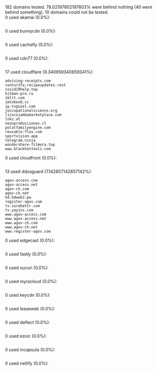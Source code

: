 182 domains tested. 78.02197802197803% were behind nothing (40 were behind something). 10 domains could not be tested.<br>
0 used akamai (0.0%):
```

```

0 used bunnycdn (0.0%):
```

```

0 used cachefly (0.0%):
```

```

0 used cdn77 (0.0%):
```

```

17 used cloudflare (9.340659340659341%):
```
advising-receipts.com
contur2fa.recipeupdates.rest
covid19help.top
hitman-pro.ru
ibllt.com
imtoken8.cc
ip.tvguzel.com
joccupationalscience.org
licocojambamarketplace.com
lnkz.at
nexoproducciones.cl
polatfamilyengine.com
reusable-flex.com
sportvision.app
telegram.ninja
wondershare-filmora.top
www.blackhattoolz.com
```

0 used cloudfront (0.0%):
```

```

13 used ddosguard (7.142857142857142%):
```
agov-access.com
agov-access.net
agov-ch.com
agov-ch.net
hd.hdweb2.pw
register-agov.com
tv.surebettr.com
tv.yayins.com
www.agov-access.com
www.agov-access.net
www.agov-ch.com
www.agov-ch.net
www.register-agov.com
```

0 used edgecast (0.0%):
```

```

0 used fastly (0.0%):
```

```

0 used sucuri (0.0%):
```

```

0 used myracloud (0.0%):
```

```

0 used keycdn (0.0%):
```

```

0 used leaseweb (0.0%):
```

```

0 used deflect (0.0%):
```

```

0 used ezoic (0.0%):
```

```

0 used incapsula (0.0%):
```

```

0 used netlify (0.0%):
```

```
